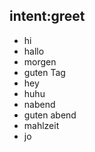 ## intent:greet
- hi
- hallo
- morgen
- guten Tag
- hey
- huhu
- nabend
- guten abend
- mahlzeit
- jo
